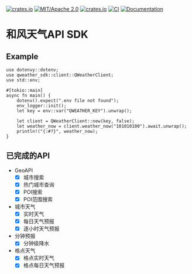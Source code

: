 [![crates.io](https://img.shields.io/crates/v/qweather-sdk)](https://crates.io/crates/qweather-sdk)
[![MIT/Apache 2.0](https://img.shields.io/badge/license-MIT%2FApache-blue.svg)](https://github.com/Seldom-SE/seldom_pixel#license)
[![crates.io](https://img.shields.io/crates/d/qweather-sdk)](https://crates.io/crates/qweather-sdk)
[![CI](https://github.com/foxzool/qweather-sdk/workflows/CI/badge.svg)](https://github.com/foxzool/qweather-sdk/actions)
[![Documentation](https://docs.rs/qweather-sdk/badge.svg)](https://docs.rs/qweather-sdk)

# 和风天气API SDK

## Example

```no_run
use dotenvy::dotenv;
use qweather_sdk::client::QWeatherClient;
use std::env;

#[tokio::main]
async fn main() {
    dotenv().expect(".env file not found");
    env_logger::init();
    let key = env::var("QWEATHER_KEY").unwrap();

    let client = QWeatherClient::new(key, false);
    let weather_now = client.weather_now("101010100").await.unwrap();
    println!("{:#?}", weather_now);
}

```

## 已完成的API

- GeoAPI
    - [x] 城市搜索
    - [x] 热门城市查询
    - [x] POI搜索
    - [x] POI范围搜索

- 城市天气
    - [x] 实时天气
    - [x] 每日天气预报
    - [x] 逐小时天气预报
- 分钟预报
    - [x] 分钟级降水
- 格点天气
    - [x] 格点实时天气
    - [x] 格点每日天气预报